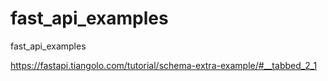 # fast_api_examples
fast_api_examples

https://fastapi.tiangolo.com/tutorial/schema-extra-example/#__tabbed_2_1